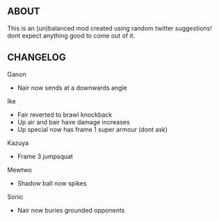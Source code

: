 ## ABOUT

This is an (un)balanced mod created using random twitter suggestions! dont expect anything good to come out of it.

## CHANGELOG

Ganon
- Nair now sends at a downwards angle

Ike
- Fair reverted to brawl knockback
- Up air and bair have damage increases
- Up special now has frame 1 super armour (dont ask)

Kazuya 
- Frame 3 jumpsquat

Mewtwo 
- Shadow ball now spikes

Sonic
- Nair now buries grounded opponents
